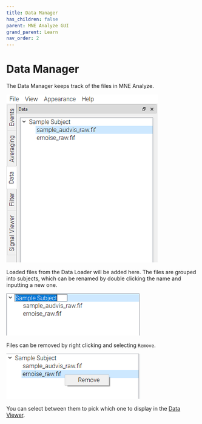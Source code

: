 ```yaml
---
title: Data Manager
has_children: false
parent: MNE Analyze GUI
grand_parent: Learn
nav_order: 2
---
```

# Data Manager

The Data Manager keeps track of the files in MNE Analyze.

![](../../images/analyze/mne_an_datamanager_1.png)

Loaded files from the Data Loader will be added here. The files are grouped into subjects, which can be renamed by double clicking the name and inputting a new one.

![](../../images/analyze/mne_an_datamanager_2.png)

Files can be removed by right clicking and selecting `Remove`.

![](../../images/analyze/mne_an_datamanager_3.png)

You can select between them to pick which one to display in the [Data Viewer](analyze_rawdataviewer.md).
